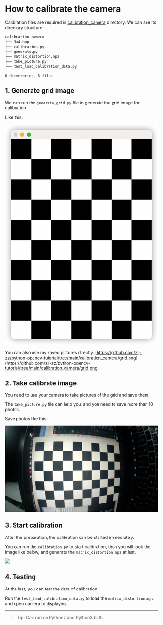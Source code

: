 # How to calibrate the camera

Calibration files are required in [calibration_camera](https://github.com/zlj-zz/python-opencv-tutorial/tree/main/calibration_camera) directory. We can see its directory structure:

```
calibration_camera
├── 3a4.bmp
├── calibration.py
├── generate.py
├── matrix_distortion.npz
├── take_picture.py
└── test_load_calibration_data.py

0 directories, 6 files
```

## 1. Generate grid image

We can run the `generate_grid.py` file to generate the grid image for calibration.

Like this:

![grid](./assets/grid.png)


You can also use my saved pictures directly. [https://github.com/zlj-zz/python-opencv-tutorial/tree/main/calibration_camera/grid.png](https://github.com/zlj-zz/python-opencv-tutorial/tree/main/calibration_camera/grid.png)

## 2. Take calibrate image

You need to use your camera to take pictures of the grid and save them.

The `take_picture.py` file can help you, and you need to save more than 10 photos.

Save photos like this:

![](./assets/1.jpg)

## 3. Start calibration

After the preparation, the calibration can be started immediately.

You can run the `calibration.py` to start calibration, then you will look the image like below, and generate the `matrix_distortion.npz` at last.

![](./assets/draw_line_in_grid.png)

## 4. Testing

At the last, you can test the data of calibration.

Run the `test_load_calibration_data.py` to load the `matrix_distortion.npz` and open camera to displaying.


---

> Tip:
> 	Can run on Python2 and Python3 both.
